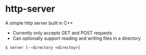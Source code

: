 # http-server

A simple http server built in C++

- Currently only accepts GET and POST requests
- Can optionally support reading and writing files in a directory

```
$ server [--directory <directoy>]
```
